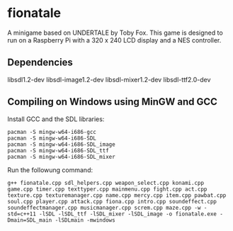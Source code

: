 # fionatale

A minigame based on UNDERTALE by Toby Fox. This game is designed to run on a Raspberry Pi with a 320 x 240 LCD display and a NES controller.

## Dependencies

libsdl1.2-dev
libsdl-image1.2-dev
libsdl-mixer1.2-dev
libsdl-ttf2.0-dev


## Compiling on Windows using MinGW and GCC

Install GCC and the SDL libraries:

```
pacman -S mingw-w64-i686-gcc
pacman -S mingw-w64-i686-SDL
pacman -S mingw-w64-i686-SDL_image
pacman -S mingw-w64-i686-SDL_ttf
pacman -S mingw-w64-i686-SDL_mixer
```

Run the followung command:

```
g++ fionatale.cpp sdl_helpers.cpp weapon_select.cpp konami.cpp game.cpp timer.cpp texttyper.cpp mainmenu.cpp fight.cpp act.cpp texture.cpp texturemanager.cpp name.cpp mercy.cpp item.cpp pawbat.cpp soul.cpp player.cpp attack.cpp fiona.cpp intro.cpp soundeffect.cpp soundeffectmanager.cpp musicmanager.cpp screm.cpp maze.cpp -w -std=c++11 -lSDL -lSDL_ttf -lSDL_mixer -lSDL_image -o fionatale.exe -Dmain=SDL_main -lSDLmain -mwindows
```